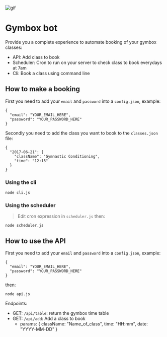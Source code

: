 ![gif](https://media.giphy.com/media/3oz8xK9ER0CRMAhozK/giphy.gif)

# Gymbox bot

Provide you a complete experience to automate booking of your gymbox classes:
- API: Add class to book
- Scheduler: Cron to run on your server to check class to book everydays at 7am
- Cli: Book a class using command line

## How to make a booking

First you need to add your `email` and `password` into a `config.json`, example:
```
{
  "email": "YOUR_EMAIL_HERE",
  "password": "YOUR_PASSWORD_HERE"
}
```

Secondly you need to add the class you want to book to the `classes.json` file:
```
{
  "2017-06-21": {
    "className": "Gymnastic Conditioning",
    "time": "12:15"
  }
}
```

### Using the cli

```
node cli.js
```

### Using the scheduler

> Edit cron expression in `scheduler.js` then:

```
node scheduler.js
```

## How to use the API

First you need to add your `email` and `password` into a `config.json`, example:
```
{
  "email": "YOUR_EMAIL_HERE",
  "password": "YOUR_PASSWORD_HERE"
}
```

then:
```
node api.js
```

Endpoints:
  - GET: `/api/table`: return the gymbox time table
  - GET: `/api/add`: Add a class to book
    - params: { className: "Name_of_class", time: "HH:mm", date: "YYYY-MM-DD" }
